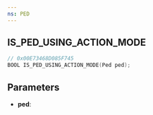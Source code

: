 ```yaml
---
ns: PED
---
```

## IS_PED_USING_ACTION_MODE

```c
// 0x00E73468D085F745
BOOL IS_PED_USING_ACTION_MODE(Ped ped);
```

## Parameters
* **ped**:
